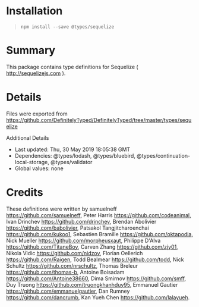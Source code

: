 # Installation
> `npm install --save @types/sequelize`

# Summary
This package contains type definitions for Sequelize ( http://sequelizejs.com ).

# Details
Files were exported from https://github.com/DefinitelyTyped/DefinitelyTyped/tree/master/types/sequelize

Additional Details
 * Last updated: Thu, 30 May 2019 18:05:38 GMT
 * Dependencies: @types/lodash, @types/bluebird, @types/continuation-local-storage, @types/validator
 * Global values: none

# Credits
These definitions were written by samuelneff <https://github.com/samuelneff>, Peter Harris <https://github.com/codeanimal>, Ivan Drinchev <https://github.com/drinchev>, Brendan Abolivier <https://github.com/babolivier>, Patsakol Tangjitcharoenchai <https://github.com/kukoo1>, Sebastien Bramille <https://github.com/oktapodia>, Nick Mueller <https://github.com/morpheusxaut>, Philippe D'Alva <https://github.com/TitaneBoy>, Carven Zhang <https://github.com/zjy01>, Nikola Vidic <https://github.com/nidzov>, Florian Oellerich <https://github.com/Raigen>, Todd Bealmear <https://github.com/todd>, Nick Schultz <https://github.com/nrschultz>, Thomas Breleur <https://github.com/thomas-b>, Antoine Boisadam <https://github.com/Antoine38660>, Dima Smirnov <https://github.com/smff>, Duy Truong <https://github.com/truongkhanhduy95>, Emmanuel Gautier <https://github.com/emmanuelgautier>, Dan Rumney <https://github.com/dancrumb>, Kan Yueh Chen <https://github.com/lalayueh>.
